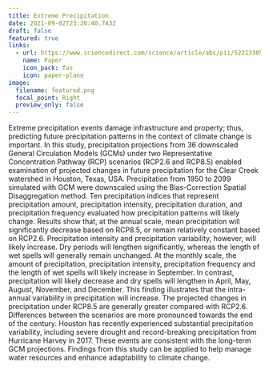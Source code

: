 ```yaml
---
title: Extreme Precipitation
date: 2021-09-02T23:20:40.743Z
draft: false
featured: true
links:
  - url: https://www.sciencedirect.com/science/article/abs/pii/S2213305419300049
    name: Paper
    icon_pack: fas
    icon: paper-plane
image:
  filename: featured.png
  focal_point: Right
  preview_only: false
---
```

Extreme precipitation events damage infrastructure and property; thus, predicting future precipitation patterns in the context of climate change is important. In this study, precipitation projections from 36 downscaled General Circulation Models (GCMs) under two Representative Concentration Pathway (RCP) scenarios (RCP2.6 and RCP8.5) enabled examination of projected changes in future precipitation for the Clear Creek watershed in Houston, Texas, USA. Precipitation from 1950 to 2099 simulated with GCM were downscaled using the Bias-Correction Spatial Disaggregation method. Ten precipitation indices that represent precipitation amount, precipitation intensity, precipitation duration, and precipitation frequency evaluated how precipitation patterns will likely change. Results show that, at the annual scale, mean precipitation will significantly decrease based on RCP8.5, or remain relatively constant based on RCP2.6. Precipitation intensity and precipitation variability, however, will likely increase. Dry periods will lengthen significantly, whereas the length of wet spells will generally remain unchanged. At the monthly scale, the amount of precipitation, precipitation intensity, precipitation frequency and the length of wet spells will likely increase in September. In contrast, precipitation will likely decrease and dry spells will lengthen in April, May, August, November, and December. This finding illustrates that the intra-annual variability in precipitation will increase. The projected changes in precipitation under RCP8.5 are generally greater compared with RCP2.6. Differences between the scenarios are more pronounced towards the end of the century. Houston has recently experienced substantial precipitation variability, including severe drought and record-breaking precipitation from Hurricane Harvey in 2017. These events are consistent with the long-term GCM projections. Findings from this study can be applied to help manage water resources and enhance adaptability to climate change.
